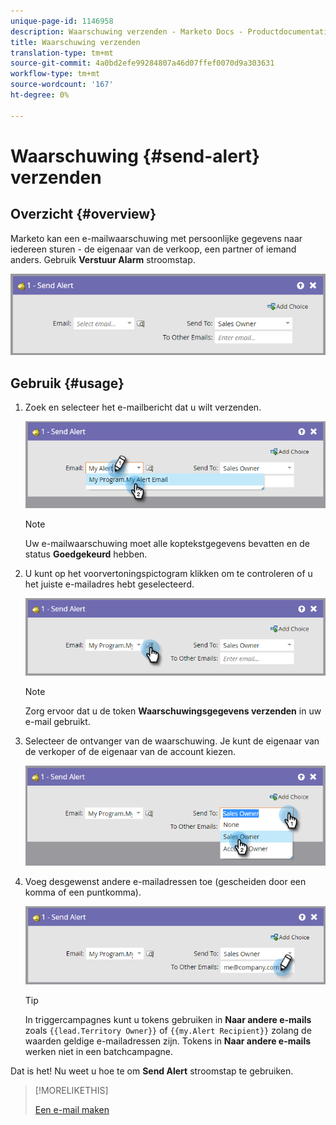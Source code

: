 ```yaml
---
unique-page-id: 1146958
description: Waarschuwing verzenden - Marketo Docs - Productdocumentatie
title: Waarschuwing verzenden
translation-type: tm+mt
source-git-commit: 4a0bd2efe99284807a46d07ffef0070d9a303631
workflow-type: tm+mt
source-wordcount: '167'
ht-degree: 0%

---
```



# Waarschuwing {#send-alert} verzenden

## Overzicht {#overview}

Marketo kan een e-mailwaarschuwing met persoonlijke gegevens naar iedereen sturen - de eigenaar van de verkoop, een partner of iemand anders. Gebruik **Verstuur Alarm** stroomstap.

![](assets/one-1.png)

## Gebruik {#usage}

1. Zoek en selecteer het e-mailbericht dat u wilt verzenden.

   ![](assets/two-1.png)

   >[!NOTE]
   >
   >Uw e-mailwaarschuwing moet alle koptekstgegevens bevatten en de status **Goedgekeurd** hebben.

1. U kunt op het voorvertoningspictogram klikken om te controleren of u het juiste e-mailadres hebt geselecteerd.

   ![](assets/three-1.png)

   >[!NOTE]
   >
   >Zorg ervoor dat u de token **Waarschuwingsgegevens verzenden** in uw e-mail gebruikt.

1. Selecteer de ontvanger van de waarschuwing. Je kunt de eigenaar van de verkoper of de eigenaar van de account kiezen.

   ![](assets/four-2.png)

1. Voeg desgewenst andere e-mailadressen toe (gescheiden door een komma of een puntkomma).

   ![](assets/five.png)

   >[!TIP]
   >
   >In triggercampagnes kunt u tokens gebruiken in **Naar andere e-mails** zoals `{{lead.Territory Owner}}` of `{{my.Alert Recipient}}` zolang de waarden geldige e-mailadressen zijn. Tokens in **Naar andere e-mails** werken niet in een batchcampagne.

Dat is het! Nu weet u hoe te om **Send Alert** stroomstap te gebruiken.

>[!MORELIKETHIS]
>
>[Een e-mail maken](/help/marketo/product-docs/email-marketing/general/creating-an-email/create-an-email.md)
